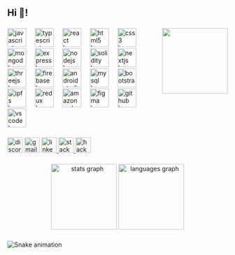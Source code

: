 <h2 align="left">Hi 👋!</h2>

###

<img align="right" height="150" src="https://media.tenor.com/ATb4q0oplZQAAAAC/the-hangover-who-let-the-dogs-out.gif"  />

###

<div align="left">
  <img src="https://cdn.jsdelivr.net/gh/devicons/devicon/icons/javascript/javascript-original.svg" height="43" alt="javascript logo"  />
  <img width="12" />
  <img src="https://cdn.jsdelivr.net/gh/devicons/devicon/icons/typescript/typescript-original.svg" height="43" alt="typescript logo"  />
  <img width="12" />
  <img src="https://cdn.jsdelivr.net/gh/devicons/devicon/icons/react/react-original.svg" height="43" alt="react logo"  />
  <img width="12" />
  <img src="https://cdn.jsdelivr.net/gh/devicons/devicon/icons/html5/html5-original.svg" height="43" alt="html5 logo"  />
  <img width="12" />
  <img src="https://cdn.jsdelivr.net/gh/devicons/devicon/icons/css3/css3-original.svg" height="43" alt="css3 logo"  />
  <img width="12" />
  <img src="https://cdn.jsdelivr.net/gh/devicons/devicon/icons/mongodb/mongodb-original.svg" height="43" alt="mongodb logo"  />
  <img width="12" />
  <img src="https://skillicons.dev/icons?i=express" height="43" alt="express logo"  />
  <img width="12" />
  <img src="https://skillicons.dev/icons?i=nodejs" height="43" alt="nodejs logo"  />
  <img width="12" />
  <img src="https://skillicons.dev/icons?i=solidity" height="43" alt="solidity logo"  />
  <img width="12" />
  <img src="https://skillicons.dev/icons?i=nextjs" height="43" alt="nextjs logo"  />
  <img width="12" />
  <img src="https://skillicons.dev/icons?i=threejs" height="43" alt="threejs logo"  />
  <img width="12" />
  <img src="https://skillicons.dev/icons?i=firebase" height="43" alt="firebase logo"  />
  <img width="12" />
  <img src="https://skillicons.dev/icons?i=androidstudio" height="43" alt="androidstudio logo"  />
  <img width="12" />
  <img src="https://cdn.simpleicons.org/mysql/4479A1" height="43" alt="mysql logo"  />
  <img width="12" />
  <img src="https://cdn.simpleicons.org/bootstrap/7952B3" height="43" alt="bootstrap logo"  />
  <img width="12" />
  <img src="https://cdn.simpleicons.org/ipfs/65C2CB" height="43" alt="ipfs logo"  />
  <img width="12" />
  <img src="https://cdn.simpleicons.org/redux/764ABC" height="43" alt="redux logo"  />
  <img width="12" />
  <img src="https://skillicons.dev/icons?i=aws" height="43" alt="amazonwebservices logo"  />
  <img width="12" />
  <img src="https://skillicons.dev/icons?i=figma" height="43" alt="figma logo"  />
  <img width="12" />
  <img src="https://skillicons.dev/icons?i=github" height="43" alt="github logo"  />
  <img width="12" />
  <img src="https://cdn.simpleicons.org/visualstudiocode/007ACC" height="43" alt="vscode logo"  />
</div>

###

<div align="left">
  <img src="https://img.shields.io/static/v1?message=Discord&logo=discord&label=&color=7289DA&logoColor=white&labelColor=&style=for-the-badge" height="35" alt="discord logo"  />
  <img src="https://img.shields.io/static/v1?message=Gmail&logo=gmail&label=&color=D14836&logoColor=white&labelColor=&style=for-the-badge" height="35" alt="gmail logo"  />
  <a href="https://www.linkedin.com/in/unni-krishnan-3a162124b/" target="_blank">
    <img src="https://img.shields.io/static/v1?message=LinkedIn&logo=linkedin&label=&color=0077B5&logoColor=white&labelColor=&style=for-the-badge" height="35" alt="linkedin logo"  />
  </a>
  <a href="https://stackoverflow.com/users/20830370/unni-krishnan" target="_blank">
    <img src="https://img.shields.io/static/v1?message=Stackoverflow&logo=stackoverflow&label=&color=FE7A16&logoColor=white&labelColor=&style=for-the-badge" height="35" alt="stackoverflow logo"  />
  </a>
  <img src="https://img.shields.io/static/v1?message=HackerRank&logo=hackerrank&label=&color=2EC866&logoColor=white&labelColor=&style=for-the-badge" height="35" alt="hackerrank logo"  />
</div>

###

<div align="center">
  <img src="https://github-readme-stats.vercel.app/api?username=Unnikrishnan46&hide_title=false&hide_rank=false&show_icons=true&include_all_commits=true&count_private=true&disable_animations=false&theme=dracula&locale=en&hide_border=false&order=1" height="150" alt="stats graph"  />
  <img src="https://github-readme-stats.vercel.app/api/top-langs?username=Unnikrishnan46&locale=en&hide_title=false&layout=compact&card_width=320&langs_count=5&theme=dracula&hide_border=false&order=2" height="150" alt="languages graph"  />
</div>

###

<img src="https://raw.githubusercontent.com/Unnikrishnan46/Unnikrishnan46/output/snake.svg" alt="Snake animation" />

###
